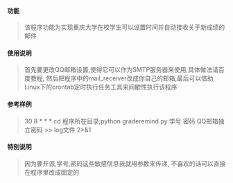 #### 功能
> 该程序功能为实现重庆大学在校学生可以设置时间并自动接收关于新成绩的邮件

#### 使用说明
> 首先要更改QQ邮箱设置,使得它可以作为SMTP服务器来使用,具体做法请百度教程, 然后把程序中的mail\_receiver改成你自己的邮箱,最后可以借助Linux下的crontab定时执行任务工具来间歇性执行该程序

#### 参考样例 
> 30 8 * * * cd 程序所在目录;python graderemind.py 学号 密码 QQ邮箱独立密码 >> log文件 2>&1

#### 特别说明
> 因为要开源,学号,密码这些敏感信息我就用参数来传递, 不喜欢的话可以直接在程序里改成固定的


